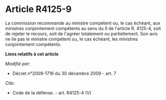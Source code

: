 # Article R4125-9

La commission recommande au ministre compétent ou, le cas échéant, aux ministres conjointement compétents au sens du II de
l'article R. 4125-4, soit de rejeter le recours, soit de l'agréer totalement ou partiellement. Son avis ne lie pas le
ministre compétent ou, le cas échéant, les ministres conjointement compétents.

**Liens relatifs à cet article**

_Modifié par_:

  - Décret n°2009-1716 du 30 décembre 2009 - art. 7

_Cite_:

  - Code de la défense. - art. R4125-4 (V)
